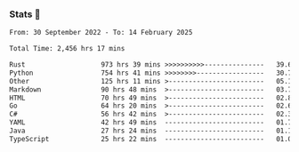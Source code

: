 ### Stats 👋
<!--START_SECTION:waka-->

```txt
From: 30 September 2022 - To: 14 February 2025

Total Time: 2,456 hrs 17 mins

Rust                   973 hrs 39 mins >>>>>>>>>>---------------   39.64 %
Python                 754 hrs 41 mins >>>>>>>>-----------------   30.72 %
Other                  125 hrs 11 mins >------------------------   05.10 %
Markdown               90 hrs 48 mins  >------------------------   03.70 %
HTML                   70 hrs 49 mins  >------------------------   02.88 %
Go                     64 hrs 20 mins  >------------------------   02.62 %
C#                     56 hrs 42 mins  >------------------------   02.31 %
YAML                   42 hrs 49 mins  -------------------------   01.74 %
Java                   27 hrs 24 mins  -------------------------   01.12 %
TypeScript             25 hrs 22 mins  -------------------------   01.03 %
```

<!--END_SECTION:waka-->

<!--
**buhaytza2005/buhaytza2005** is a ✨ _special_ ✨ repository because its `README.md` (this file) appears on your GitHub profile.

Here are some ideas to get you started:

- 🔭 I’m currently working on ...
- 🌱 I’m currently learning ...
- 👯 I’m looking to collaborate on ...
- 🤔 I’m looking for help with ...
- 💬 Ask me about ...
- 📫 How to reach me: ...
- 😄 Pronouns: ...
- ⚡ Fun fact: ...
-->


